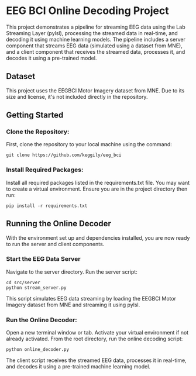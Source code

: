 # EEG BCI Online Decoding Project

This project demonstrates a pipeline for streaming EEG data using the Lab Streaming Layer (pylsl), processing the streamed data in real-time, and decoding it using machine learning models. The pipeline includes a server component that streams EEG data (simulated using a dataset from MNE), and a client component that receives the streamed data, processes it, and decodes it using a pre-trained model.

## Dataset

This project uses the EEGBCI Motor Imagery dataset from MNE. Due to its size and license, it's not included directly in the repository.

## Getting Started


### Clone the Repository:
First, clone the repository to your local machine using the command:
```
git clone https://github.com/keggily/eeg_bci
```
### Install Required Packages:
Install all required packages listed in the requirements.txt file. You may want to create a virtual environment. Ensure you are in the project directory then run:
```
pip install -r requirements.txt
```
## Running the Online Decoder
With the environment set up and dependencies installed, you are now ready to run the server and client components.


### Start the EEG Data Server
Navigate to the server directory.
Run the server script:


```
cd src/server
python stream_server.py
```
This script simulates EEG data streaming by loading the EEGBCI Motor Imagery dataset from MNE and streaming it using pylsl.
### Run the Online Decoder:
Open a new terminal window or tab.
Activate your virtual environment if not already activated.
From the root directory, run the online decoding script:


```
python online_decoder.py
```
The client script receives the streamed EEG data, processes it in real-time, and decodes it using a pre-trained machine learning model.



